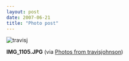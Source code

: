 ```yaml
---
layout: post
date: 2007-06-21
title: "Photo post"
---
```

![travisj](/images/bcac178b854b94a9c5b298d47790c5b7a2d638e8ebc77ab588649ea625266588.jpg)

<b>IMG_1105.JPG</b> (via <a href="http://www.flickr.com/photos/travisjohnson/578669722/">Photos from travisjohnson</a>)